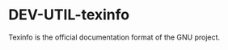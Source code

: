 DEV-UTIL-texinfo
================

Texinfo is the official documentation format of the GNU project.
